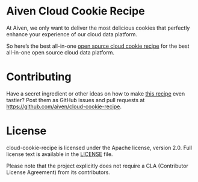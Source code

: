 Aiven Cloud Cookie Recipe
=========================
At Aiven, we only want to deliver the most delicious cookies that perfectly enhance your experience of our cloud data platform.

So here’s the best all-in-one [open source cloud cookie recipe](recipe.md) for the best all-in-one open source cloud data platform.

Contributing
============
Have a secret ingredient or other ideas on how to make [this recipe](recipe.md) even tastier? Post them as GitHub issues and pull requests at https://github.com/aiven/cloud-cookie-recipe. 

License
============
cloud-cookie-recipe is licensed under the Apache license, version 2.0. Full license text is available in the [LICENSE](LICENSE) file.

Please note that the project explicitly does not require a CLA (Contributor License Agreement) from its contributors.
